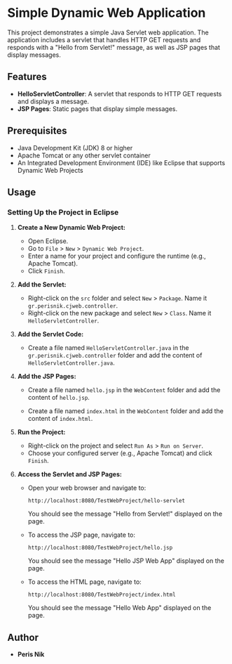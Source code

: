 # Simple Dynamic Web Application

This project demonstrates a simple Java Servlet web application. The application includes a servlet that handles HTTP GET requests and responds with a "Hello from Servlet!" message, as well as JSP pages that display messages.

## Features

- **HelloServletController**: A servlet that responds to HTTP GET requests and displays a message.
- **JSP Pages**: Static pages that display simple messages.

## Prerequisites

- Java Development Kit (JDK) 8 or higher
- Apache Tomcat or any other servlet container
- An Integrated Development Environment (IDE) like Eclipse that supports Dynamic Web Projects


## Usage

### Setting Up the Project in Eclipse

1. **Create a New Dynamic Web Project:**

    - Open Eclipse.
    - Go to `File` > `New` > `Dynamic Web Project`.
    - Enter a name for your project and configure the runtime (e.g., Apache Tomcat).
    - Click `Finish`.

2. **Add the Servlet:**

    - Right-click on the `src` folder and select `New` > `Package`. Name it `gr.perisnik.cjweb.controller`.
    - Right-click on the new package and select `New` > `Class`. Name it `HelloServletController`.

3. **Add the Servlet Code:**

     - Create a file named `HelloServletController.java` in the `gr.perisnik.cjweb.controller` folder and add the content of `HelloServletController.java`.

4. **Add the JSP Pages:**

    - Create a file named `hello.jsp` in the `WebContent` folder and add the content of `hello.jsp`.

    - Create a file named `index.html` in the `WebContent` folder and add the content of `index.html`.

5. **Run the Project:**

    - Right-click on the project and select `Run As` > `Run on Server`.
    - Choose your configured server (e.g., Apache Tomcat) and click `Finish`.

6. **Access the Servlet and JSP Pages:**

    - Open your web browser and navigate to:

      ```
      http://localhost:8080/TestWebProject/hello-servlet
      ```

      You should see the message "Hello from Servlet!" displayed on the page.

    - To access the JSP page, navigate to:

      ```
      http://localhost:8080/TestWebProject/hello.jsp
      ```

      You should see the message "Hello JSP Web App" displayed on the page.

    - To access the HTML page, navigate to:

      ```
      http://localhost:8080/TestWebProject/index.html
      ```

      You should see the message "Hello Web App" displayed on the page.

## Author

- **Peris Nik**
